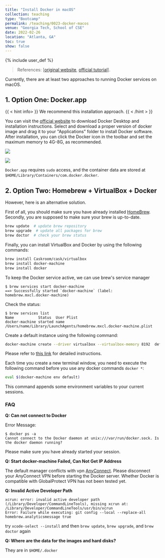 ```yaml
---
title: "Install Docker in macOS"
collection: teaching
type: "Bootcamp"
permalink: /teaching/0023-docker-macos
venue: "Georgia Tech, School of CSE"
date: 2022-02-26
location: "Atlanta, GA"
toc: true
show: false
---
```


{% include user_def %}

> References: [[original website](http://chaozhang.org/bigdata-bootcamp/docs/environment/env-local-docker-macos/), [official tutorial](https://docs.docker.com/desktop/mac/install/)].

Currently, there are at least two approaches to running Docker services on macOS.

## 1. Option One:  Docker.app

{{ < hint info> }}
We recommend this installation approach.
{{ < /hint > }}

You can visit the [official website](https://docs.docker.com/docker-for-mac/install/) to download Docker Desktop and installation instructions.
Select and download a proper version of docker image and drag it to your "Applications" folder to install Docker software.
After installation, you can click the Docker icon in the toolbar and set the maximum memory to 4G-8G, as recommended.

![](/bigdata-bootcamp/env_images/docker-app-toolbar-preferences.png)

![](/bigdata-bootcamp/env_images/docker-app-toolbar-preferences-advanced.png)

`Docker.app` requires `sudo` access, and the container data are stored at `$HOME/Library/Containers/com.docker.docker`.

## 2. Option Two: Homebrew + VirtualBox + Docker

However, here is an alternative solution.

First of all, you should make sure you have already installed [HomeBrew](http://brew.sh/).
Secondly, you are supposed to make sure your brew is up-to-date.

```bash
brew update  # update brew repository
brew upgrade  # update all packages for brew
brew doctor  # check your brew status
```

Finally, you can install VirtualBox and Docker by using the following commands:

```bash
brew install Caskroom/cask/virtualbox
brew install docker-machine
brew install docker
```

To keep the Docker service active, we can use brew's service manager

```
$ brew services start docker-machine
==> Successfully started `docker-machine` (label: homebrew.mxcl.docker-machine)
```

Check the status:

```
$ brew services list
Name           Status  User Plist
docker-machine started name   /Users/name/Library/LaunchAgents/homebrew.mxcl.docker-machine.plist
```

Create a default instance using the following command:

```bash
docker-machine create --driver virtualbox --virtualbox-memory 8192  default
```

Please refer to [this link](https://docs.docker.com/machine/reference/create/) for detailed instructions.

Each time you create a new terminal window, you need to execute the following command before you use any docker commands `docker *`:

```bash
eval $(docker-machine env default)
```

This command appends some environment variables to your current sessions.

### FAQ

**Q: Can not connect to Docker** 

Error Message:

```
$ docker ps -a
Cannot connect to the Docker daemon at unix:///var/run/docker.sock. Is the docker daemon running?
```

Please make sure you have already started your session.

**Q: Start docker-machine Failed, Can Not Get IP Address** 

The default manager conflicts with vpn [AnyConnect](https://faq.oit.gatech.edu/content/how-do-i-get-started-campus-vpn).
Please disconnect your AnyConnect VPN before starting the Docker server.
Whether Docker is compatible with GlobalProtect VPN has not been tested yet.

**Q: Invalid Active Developer Path** 

```
xcrun: error: invalid active developer path (/Library/Developer/CommandLineTools), missing xcrun at: /Library/Developer/CommandLineTools/usr/bin/xcrun
Error: Failure while executing: git config --local --replace-all homebrew.analyticsmessage true
```

try `xcode-select --install` and then `brew update`, `brew upgrade`, and `brew doctor` again

**Q: Where are the data for the images and hard disks?** 

They are in `$HOME/.docker`
